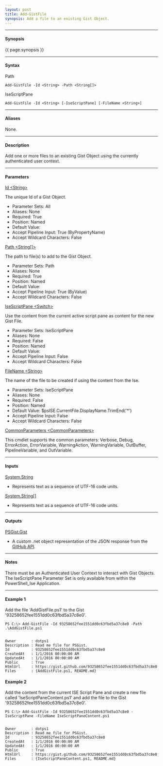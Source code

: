 ```yaml
---
layout: post
title: Add-GistFile
synopsis: Add a file to an existing Gist Object.
---
```


---

#### **Synopsis**

{{ page.synopsis }}

---

#### **Syntax**

Path

```
Add-GistFile -Id <String> -Path <String[]>
```

IseScriptPane

```
Add-GistFile -Id <String> [-IseScriptPane] [-FileName <String>]
```

---

#### **Aliases**

None.

---

#### **Description**

Add one or more files to an existing Gist Object using the currently authenticated user context.

---

#### **Parameters**

[Id \<String\>](https://developer.github.com/v3/gists/#get-a-single-gist)

The unique Id of a Gist Object.

* Parameter Sets: All
* Aliases: None
* Required: True
* Position: Named
* Default Value:
* Accept Pipeline Input: True (ByPropertyName)
* Accept Wildcard Characters: False

[Path \<String\[\]\>]()

The path to file(s) to add to the Gist Object.

* Parameter Sets: Path
* Aliases: None
* Required: True
* Position: Named
* Default Value: 
* Accept Pipeline Input: True (ByValue)
* Accept Wildcard Characters: False

[IseScriptPane \<Switch\>]()

Use the content from the current active script pane as content for the new Gist File.

* Parameter Sets: IseScriptPane
* Aliases: None
* Required: False
* Position: Named
* Default Value:
* Accept Pipeline Input: False
* Accept Wildcard Characters: False

[FileName \<String\>]()

The name of the file to be created if using the content from the Ise.

* Parameter Sets: IseScriptPane
* Aliases: None
* Required: False
* Position: Named
* Default Value: $psISE.CurrentFile.DisplayName.TrimEnd('*')
* Accept Pipeline Input: False
* Accept Wildcard Characters: False

[CommonParameters \<CommonParameters\>](http://go.microsoft.com/fwlink/?LinkID=113216)

This cmdlet supports the common parameters: Verbose, Debug, ErrorAction, ErrorVariable, WarningAction, WarningVariable, OutBuffer, PipelineVariable, and OutVariable.

---

#### **Inputs**

[System.String](https://msdn.microsoft.com/en-us/library/system.string%28v=vs.110%29.aspx)

* Represents text as a sequence of UTF-16 code units.

[System.String\[\]](https://msdn.microsoft.com/en-us/library/system.string%28v=vs.110%29.aspx)

* Represents text as a sequence of UTF-16 code units.

---

#### **Outputs**

[PSGist.Gist](https://developer.github.com/v3/gists/)

* A custom .net object representation of the JSON response from the [GitHub API](https://developer.github.com).

---

#### **Notes**

There must be an Authenticated User Context to interact with Gist Objects.
The IseScriptPane Parameter Set is only available from within the PowerShell_Ise Application.

---

#### **Example 1**

Add the file 'AddGistFile.ps1' to the Gist '93258652fee1551dd0c63fbd5a37c8e0'.

```
PS C:\> Add-GistFile -Id 93258652fee1551dd0c63fbd5a37c8e0 -Path .\AddGistFile.ps1


Owner       : dotps1
Description : Read me file for PSGist.
Id          : 93258652fee1551dd0c63fbd5a37c8e0
CreatedAt   : 1/1/2016 00:00:00 AM
UpdatedAt   : 1/1/2016 00:00:00 AM
Public      : True
HtmlUrl     : https://gist.github.com/93258652fee1551dd0c63fbd5a37c8e0
Files       : {AddGistFile.ps1, README.md}
```

#### **Example 2**

Add the content from the current ISE Script Pane and create a new file called 'IseScriptPaneContent.ps1' and add the file to the Gist '93258652fee1551dd0c63fbd5a37c8e0'.

```
PS C:\> Add-GistFile -Id 93258652fee1551dd0c63fbd5a37c8e0 -IseScriptPane -FileName IseScriptPaneContent.ps1


Owner       : dotps1
Description : Read me file for PSGist.
Id          : 93258652fee1551dd0c63fbd5a37c8e0
CreatedAt   : 1/1/2016 00:00:00 AM
UpdatedAt   : 1/1/2016 00:00:00 AM
Public      : True
HtmlUrl     : https://gist.github.com/93258652fee1551dd0c63fbd5a37c8e0
Files       : {IseScriptPaneContent.ps1, README.md}
```
